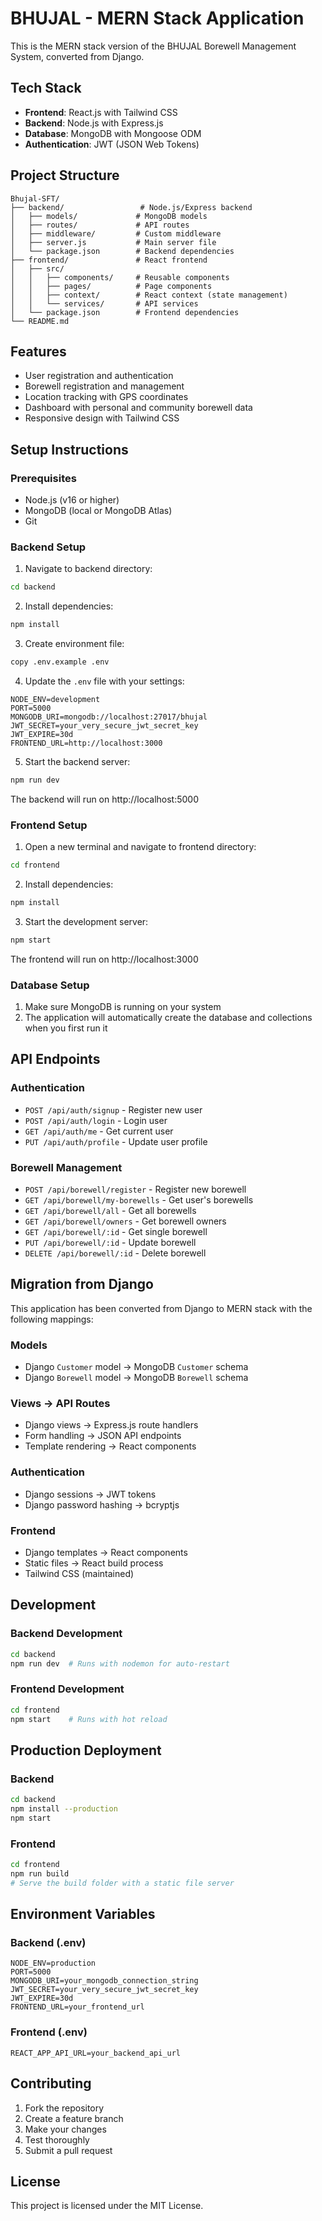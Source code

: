 # BHUJAL - MERN Stack Application

This is the MERN stack version of the BHUJAL Borewell Management System, converted from Django.

## Tech Stack

- **Frontend**: React.js with Tailwind CSS
- **Backend**: Node.js with Express.js
- **Database**: MongoDB with Mongoose ODM
- **Authentication**: JWT (JSON Web Tokens)

## Project Structure

```
Bhujal-SFT/
├── backend/                 # Node.js/Express backend
│   ├── models/             # MongoDB models
│   ├── routes/             # API routes
│   ├── middleware/         # Custom middleware
│   ├── server.js           # Main server file
│   └── package.json        # Backend dependencies
├── frontend/               # React frontend
│   ├── src/
│   │   ├── components/     # Reusable components
│   │   ├── pages/          # Page components
│   │   ├── context/        # React context (state management)
│   │   └── services/       # API services
│   └── package.json        # Frontend dependencies
└── README.md
```

## Features

- User registration and authentication
- Borewell registration and management
- Location tracking with GPS coordinates
- Dashboard with personal and community borewell data
- Responsive design with Tailwind CSS

## Setup Instructions

### Prerequisites

- Node.js (v16 or higher)
- MongoDB (local or MongoDB Atlas)
- Git

### Backend Setup

1. Navigate to backend directory:
```bash
cd backend
```

2. Install dependencies:
```bash
npm install
```

3. Create environment file:
```bash
copy .env.example .env
```

4. Update the `.env` file with your settings:
```env
NODE_ENV=development
PORT=5000
MONGODB_URI=mongodb://localhost:27017/bhujal
JWT_SECRET=your_very_secure_jwt_secret_key
JWT_EXPIRE=30d
FRONTEND_URL=http://localhost:3000
```

5. Start the backend server:
```bash
npm run dev
```

The backend will run on http://localhost:5000

### Frontend Setup

1. Open a new terminal and navigate to frontend directory:
```bash
cd frontend
```

2. Install dependencies:
```bash
npm install
```

3. Start the development server:
```bash
npm start
```

The frontend will run on http://localhost:3000

### Database Setup

1. Make sure MongoDB is running on your system
2. The application will automatically create the database and collections when you first run it

## API Endpoints

### Authentication
- `POST /api/auth/signup` - Register new user
- `POST /api/auth/login` - Login user
- `GET /api/auth/me` - Get current user
- `PUT /api/auth/profile` - Update user profile

### Borewell Management
- `POST /api/borewell/register` - Register new borewell
- `GET /api/borewell/my-borewells` - Get user's borewells
- `GET /api/borewell/all` - Get all borewells
- `GET /api/borewell/owners` - Get borewell owners
- `GET /api/borewell/:id` - Get single borewell
- `PUT /api/borewell/:id` - Update borewell
- `DELETE /api/borewell/:id` - Delete borewell

## Migration from Django

This application has been converted from Django to MERN stack with the following mappings:

### Models
- Django `Customer` model → MongoDB `Customer` schema
- Django `Borewell` model → MongoDB `Borewell` schema

### Views → API Routes
- Django views → Express.js route handlers
- Form handling → JSON API endpoints
- Template rendering → React components

### Authentication
- Django sessions → JWT tokens
- Django password hashing → bcryptjs

### Frontend
- Django templates → React components
- Static files → React build process
- Tailwind CSS (maintained)

## Development

### Backend Development
```bash
cd backend
npm run dev  # Runs with nodemon for auto-restart
```

### Frontend Development
```bash
cd frontend
npm start    # Runs with hot reload
```

## Production Deployment

### Backend
```bash
cd backend
npm install --production
npm start
```

### Frontend
```bash
cd frontend
npm run build
# Serve the build folder with a static file server
```

## Environment Variables

### Backend (.env)
```env
NODE_ENV=production
PORT=5000
MONGODB_URI=your_mongodb_connection_string
JWT_SECRET=your_very_secure_jwt_secret_key
JWT_EXPIRE=30d
FRONTEND_URL=your_frontend_url
```

### Frontend (.env)
```env
REACT_APP_API_URL=your_backend_api_url
```

## Contributing

1. Fork the repository
2. Create a feature branch
3. Make your changes
4. Test thoroughly
5. Submit a pull request

## License

This project is licensed under the MIT License.
